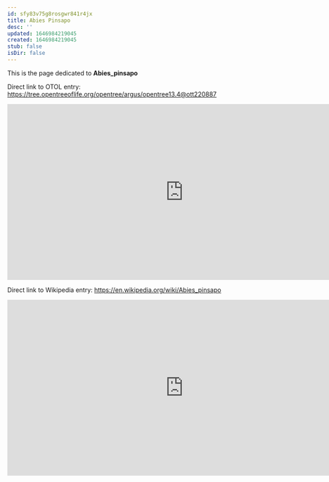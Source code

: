 ```yaml
---
id: sfy83v75g8rosgwr841r4jx
title: Abies Pinsapo
desc: ''
updated: 1646984219045
created: 1646984219045
stub: false
isDir: false
---
```

This is the page dedicated to **Abies_pinsapo**


Direct link to OTOL entry: https://tree.opentreeoflife.org/opentree/argus/opentree13.4@ott220887



<html>
    <body>
    <iframe src="https://tree.opentreeoflife.org/opentree/argus/opentree13.4@ott220887"
    width="800" height="400" frameborder="0" allowfullscreen> </iframe>
    </body>
</html>
    


Direct link to Wikipedia entry: https://en.wikipedia.org/wiki/Abies_pinsapo



<html>
    <body>
    <iframe src="https://en.wikipedia.org/wiki/Abies_pinsapo"
    width="800" height="400" frameborder="0" allowfullscreen> </iframe>
    </body>
</html>
    
